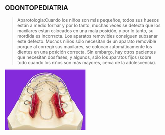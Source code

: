 ## ODONTOPEDIATRIA
>Aparotologia:Cuando los niños son más pequeños, todos sus huesos están a medio 
formar y por lo tanto, muchas veces se detecta que los maxilares están colocados 
en una mala posición, y por lo tanto, su mordida es incorrecta. Los aparatos 
removibles consiguen subsanar este defecto. Muchos niños sólo necesitan de un 
aparato removible porque al corregir sus maxilares, se colocan automáticamente 
los dientes en una posición correcta. Sin embargo, hay otros pacientes que 
necesitan dos fases, y algunos, sólo los aparatos fijos (sobre todo cuando los 
niños son más mayores, cerca de la adolescencia).

![Odontopediatria](aparatologia.jpg)